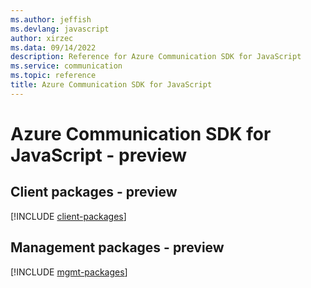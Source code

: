 ```yaml
---
ms.author: jeffish
ms.devlang: javascript
author: xirzec
ms.data: 09/14/2022
description: Reference for Azure Communication SDK for JavaScript
ms.service: communication
ms.topic: reference
title: Azure Communication SDK for JavaScript
---
```

# Azure Communication SDK for JavaScript - preview

## Client packages - preview
[!INCLUDE [client-packages](communication-client-index.md)]
## Management packages - preview
[!INCLUDE [mgmt-packages](communication-mgmt-index.md)]